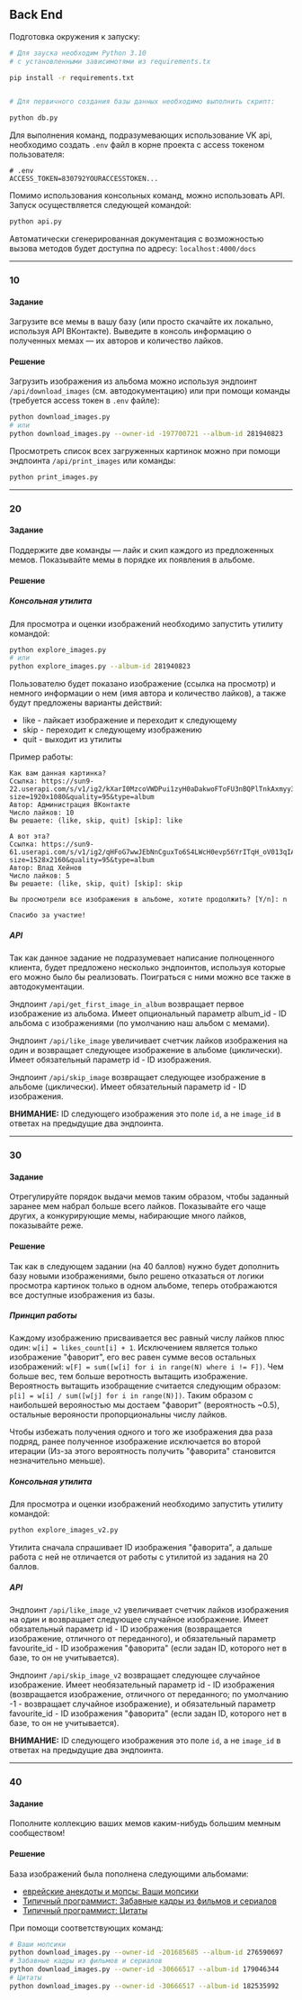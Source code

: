 ## Back End

Подготовка окружения к запуску:

```bash
# Для зауска необходим Python 3.10
# с установленными зависимотями из requirements.tx

pip install -r requirements.txt


# Для первичного создания базы данных необходимо выполнить скрипт:

python db.py
```

Для выполнения команд, подразумевающих использование VK api, необходимо создать `.env` файл в корне проекта с access токеном пользователя:

```env
# .env
ACCESS_TOKEN=830792YOURACCESSTOKEN...
```

Помимо использования консольных команд, можно использовать API. Запуск осуществляется следующей командой:

```bash
python api.py
```

Автоматически сгенерированная документация с возможностью вызова методов будет доступна по адресу: `localhost:4000/docs`

---

### 10

#### Задание

Загрузите все мемы в вашу базу (или просто скачайте их локально, используя API ВКонтакте). Выведите в консоль информацию о полученных мемах — их авторов и количество лайков.

#### Решение

Загрузить изображения из альбома можно используя эндпоинт `/api/download_images` (см. автодокументацию) или при помощи команды (требуется access токен в `.env` файле):

```bash
python download_images.py
# или
python download_images.py --owner-id -197700721 --album-id 281940823
```

Просмотреть список всех загруженных картинок можно при помощи эндпоинта `/api/print_images` или команды:

```bash
python print_images.py
```

---

### 20

#### Задание

Поддержите две команды — лайк и скип каждого из предложенных мемов. Показывайте мемы в порядке их появления в альбоме.

#### Решение

##### Консольная утилита

Для просмотра и оценки изображений необходимо запустить утилиту командой:

```bash
python explore_images.py
# или
python explore_images.py --album-id 281940823
```

Пользователю будет показано изображение (ссылка на просмотр) и немного информации о нем (имя автора и количество лайков), а также будут предложены варианты действий:

- like - лайкает изображение и переходит к следующему
- skip - переходит к следующему изображению
- quit - выходит из утилиты

Пример работы:

```
Как вам данная картинка?
Ссылка: https://sun9-22.userapi.com/s/v1/ig2/kXarI0MzcoVWDPui1zyH0aDakwoFToFU3nBQPlTnkAxmyy3MpCBi0Kp49d5iq48aI9MlFlKoj3S6H5typmUJhsRZ.jpg?size=1920x1080&quality=95&type=album
Автор: Администрация ВКонтакте
Число лайков: 10
Вы решаете: (like, skip, quit) [skip]: like

А вот эта?
Ссылка: https://sun9-61.userapi.com/s/v1/ig2/qHFoG7wwJEbNnCguxTo6S4LWcH0evp56YrITqH_oV013qIA1UjVScgZ0G3q49cRv5jZXcBJ6AekdLoV5sZyyQPcS.jpg?size=1528x2160&quality=95&type=album
Автор: Влад Хейнов
Число лайков: 5
Вы решаете: (like, skip, quit) [skip]: skip

Вы просмотрели все изображения в альбоме, хотите продолжить? [Y/n]: n

Спасибо за участие!
```

##### API

Так как данное задание не подразумевает написание полноценного клиента, будет предложено несколько эндпоинтов, используя которые его можно было бы реализовать. Поиграться с ними можно все также в автодокументации.

Эндпоинт `/api/get_first_image_in_album` возвращает первое изображение из альбома. Имеет опциональный параметр album_id - ID альбома с изображениями (по умолчанию наш альбом с мемами).

Эндпоинт `/api/like_image` увеличивает счетчик лайков изображения на один и возвращает следующее изображение в альбоме (циклически). Имеет обязательный параметр id - ID изображения.

Эндпоинт `/api/skip_image` возвращает следующее изображение в альбоме (циклически). Имеет обязательный параметр id - ID изображения.

**ВНИМАНИЕ:** ID следующего изображения это поле `id`, а не `image_id` в ответах на предыдущие два эндпоинта.

---

### 30

#### Задание

Отрегулируйте порядок выдачи мемов таким образом, чтобы заданный заранее мем набрал больше всего лайков. Показывайте его чаще других, а конкурирующие мемы, набирающие много лайков, показывайте реже.

#### Решение

Так как в следующем задании (на 40 баллов) нужно будет дополнить базу новыми изображениями, было решено отказаться от логики просмотра картинок только в одном альбоме, теперь отображаются все доступные изображения из базы.

##### Принцип работы

Каждому изображению присваивается вес равный числу лайков плюс один: `w[i] = likes_count[i] + 1`. Исключением является только изображение "фаворит", его вес равен сумме весов остальных изображений: `w[F] = sum([w[i] for i in range(N) where i != F])`. Чем больше вес, тем больше веротность вытащить изображение. Вероятность вытащить изобращение считается следующим образом: `p[i] = w[i] / sum([w[j] for i in range(N)])`. Таким образом с наибольшей верояностью мы достаем "фаворит" (вероятность ~0.5), остальные верояности пропорциональны числу лайков.

Чтобы избежать получения одного и того же изображения два раза подряд, ранее полученное изображение исключается во второй итерации (Из-за этого вероятность получить "фаворита" становится незначительно меньше).

##### Консольная утилита

Для просмотра и оценки изображений необходимо запустить утилиту командой:

```bash
python explore_images_v2.py
```

Утилита сначала спрашивает ID изображения "фаворита", а дальше работа с ней не отличается от работы с утилитой из задания на 20 баллов.

##### API

Эндпоинт `/api/like_image_v2` увеличивает счетчик лайков изображения на один и возвращает следующее случайное изображение. Имеет обязательный параметр id - ID изображения (возвращается изображение, отличного от переданного), и обязательный параметр favourite_id - ID изображения "фаворита" (если задан ID, которого нет в базе, то он не учитывается).

Эндпоинт `/api/skip_image_v2` возвращает следующее случайное изображение. Имеет необязательный параметр id - ID изображения (возвращается изображение, отличного от переданного; по умолчанию -1 - возвращает случайное изображение), и обязательный параметр favourite_id - ID изображения "фаворита" (если задан ID, которого нет в базе, то он не учитывается).

**ВНИМАНИЕ:** ID следующего изображения это поле `id`, а не `image_id` в ответах на предыдущие два эндпоинта.

---

### 40

#### Задание

Пополните коллекцию ваших мемов каким-нибудь большим мемным сообществом!

#### Решение

База изображений была пополнена следующими альбомами:

- [еврейские анекдоты и мопсы: Ваши мопсики](https://vk.com/album-201685685_276590697)
- [Типичный программист: Забавные кадры из фильмов и сериалов](https://vk.com/album-30666517_179046344)
- [Типичный программист: Цитаты](https://vk.com/album-30666517_182535992)

При помощи соответствующих команд:

```bash
# Ваши мопсики
python download_images.py --owner-id -201685685 --album-id 276590697
# Забавные кадры из фильмов и сериалов
python download_images.py --owner-id -30666517 --album-id 179046344
# Цитаты
python download_images.py --owner-id -30666517 --album-id 182535992
```
